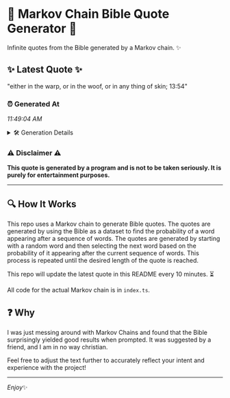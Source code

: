 # 📖 Markov Chain Bible Quote Generator 📖

Infinite quotes from the Bible generated by a Markov chain. ✨

## ✨ Latest Quote ✨
"either in the warp, or in the woof, or in any thing of skin; 13:54"

### ⏰ Generated At
*11:49:04 AM*

<details>
    <summary>🛠️ Generation Details</summary>
    <p>
        <strong>🌱 Seed:</strong> either<br>
        <strong>🔄 Iterations:</strong> 14<br>
        <strong>📜 Context History:</strong><br>[ either ]: in<br>[ either, in ]: the<br>[ either, in, the ]: warp,<br>[ either, in, the, warp, ]: or<br>[ either, in, the, warp,, or ]: in<br>[ either, in, the, warp,, or, in ]: the<br>[ in, the, warp,, or, in, the ]: woof,<br>[ the, warp,, or, in, the, woof, ]: or<br>[ warp,, or, in, the, woof,, or ]: in<br>[ or, in, the, woof,, or, in ]: any<br>[ in, the, woof,, or, in, any ]: thing<br>[ the, woof,, or, in, any, thing ]: of<br>[ woof,, or, in, any, thing, of ]: skin;<br>[ or, in, any, thing, of, skin; ]: 13:54<br>
    </p>
</details>

### ⚠️ Disclaimer ⚠️
**This quote is generated by a program and is not to be taken seriously. It is purely for entertainment purposes.**

---

## 🔍 How It Works

This repo uses a Markov chain to generate Bible quotes. The quotes are generated by using the Bible as a dataset to find the probability of a word appearing after a sequence of words. The quotes are generated by starting with a random word and then selecting the next word based on the probability of it appearing after the current sequence of words. This process is repeated until the desired length of the quote is reached.

This repo will update the latest quote in this README every 10 minutes. ⏳

All code for the actual Markov chain is in `index.ts`.

## ❓ Why

I was just messing around with Markov Chains and found that the Bible surprisingly yielded good results when prompted. 
It was suggested by a friend, and I am in no way christian.

Feel free to adjust the text further to accurately reflect your intent and experience with the project!

---

*Enjoy*✨
